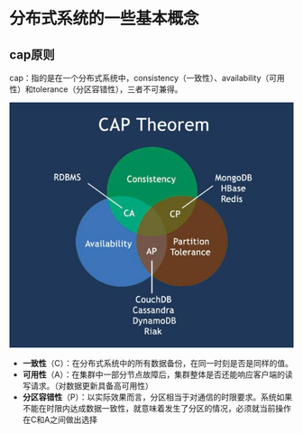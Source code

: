 # 分布式系统的一些基本概念 #
## cap原则 ##
cap：指的是在一个分布式系统中，consistency（一致性）、availability（可用性）和tolerance（分区容错性），三者不可兼得。


![cap](https://github.com/ernest-dzf/docs/blob/master/cap.png)


- **一致性**（C）：在分布式系统中的所有数据备份，在同一时刻是否是同样的值。
- **可用性**（A）：在集群中一部分节点故障后，集群整体是否还能响应客户端的读写请求。（对数据更新具备高可用性）
- **分区容错性**（P）：以实际效果而言，分区相当于对通信的时限要求。系统如果不能在时限内达成数据一致性，就意味着发生了分区的情况，必须就当前操作在C和A之间做出选择
